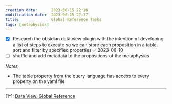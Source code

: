 ```yaml
---
creation date:		2023-06-15 22:16
modification date:	2023-06-15 22:17
title: 				Global Reference Tasks
tags: [metaphysics] 
---
```

- [x] Research the obsidian data view plugin with the intention of developing a list of steps to execute so we can store each proposition in a table, sort and filter by specified properties ✅ 2023-06-10
- [ ] shuffle and add metadata to the propositions of the metaphysics

*Notes*
* The table property from the query language has access to every property on the yaml file

---
[1^]: [Data View, Global Reference](Data%20View,%20Global%20Reference.md)
